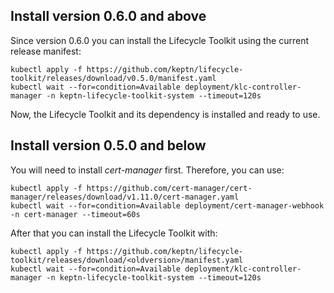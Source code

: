 
## Install version 0.6.0 and above

Since version 0.6.0 you can install the Lifecycle Toolkit using the current release manifest:
<!---x-release-please-start-version-->
```
kubectl apply -f https://github.com/keptn/lifecycle-toolkit/releases/download/v0.5.0/manifest.yaml
kubectl wait --for=condition=Available deployment/klc-controller-manager -n keptn-lifecycle-toolkit-system --timeout=120s
```
<!---x-release-please-end-->

Now, the Lifecycle Toolkit and its dependency is installed and ready to use.

## Install version 0.5.0 and below

You will need to install *cert-manager* first. Therefore, you can use:

<!-- 
[cert-manager](https://github.com/cert-manager/cert-manager/releases/download/v1.11.0/cert-manager.yaml)
-->
```
kubectl apply -f https://github.com/cert-manager/cert-manager/releases/download/v1.11.0/cert-manager.yaml
kubectl wait --for=condition=Available deployment/cert-manager-webhook -n cert-manager --timeout=60s
```

After that you can install the Lifecycle Toolkit <oldversion> with:

```
kubectl apply -f https://github.com/keptn/lifecycle-toolkit/releases/download/<oldversion>/manifest.yaml
kubectl wait --for=condition=Available deployment/klc-controller-manager -n keptn-lifecycle-toolkit-system --timeout=120s
```